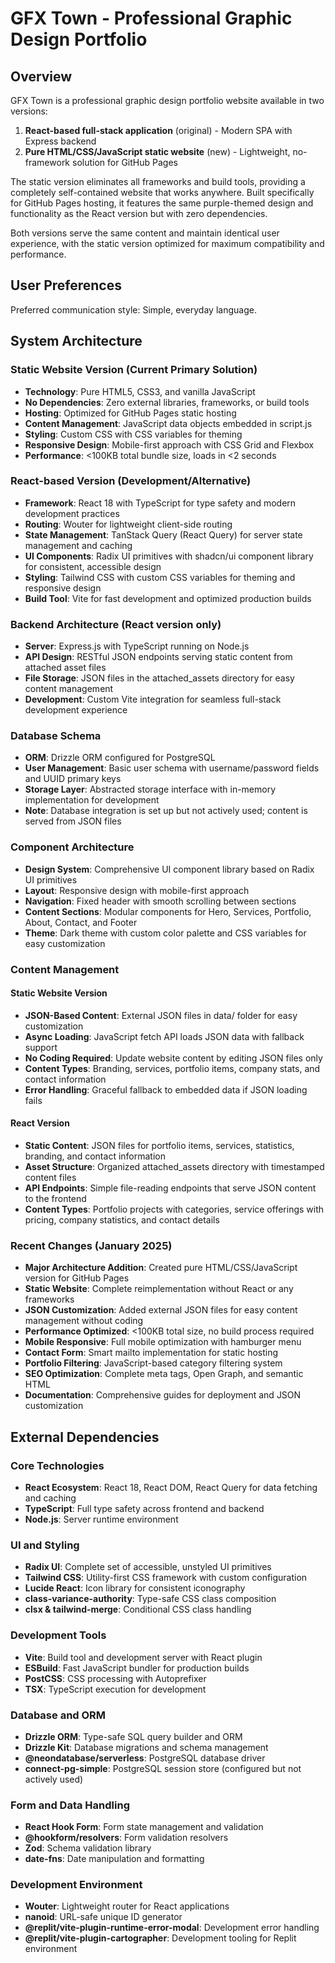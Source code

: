 # GFX Town - Professional Graphic Design Portfolio

## Overview

GFX Town is a professional graphic design portfolio website available in two versions:
1. **React-based full-stack application** (original) - Modern SPA with Express backend
2. **Pure HTML/CSS/JavaScript static website** (new) - Lightweight, no-framework solution for GitHub Pages

The static version eliminates all frameworks and build tools, providing a completely self-contained website that works anywhere. Built specifically for GitHub Pages hosting, it features the same purple-themed design and functionality as the React version but with zero dependencies.

Both versions serve the same content and maintain identical user experience, with the static version optimized for maximum compatibility and performance.

## User Preferences

Preferred communication style: Simple, everyday language.

## System Architecture

### Static Website Version (Current Primary Solution)
- **Technology**: Pure HTML5, CSS3, and vanilla JavaScript
- **No Dependencies**: Zero external libraries, frameworks, or build tools
- **Hosting**: Optimized for GitHub Pages static hosting
- **Content Management**: JavaScript data objects embedded in script.js
- **Styling**: Custom CSS with CSS variables for theming
- **Responsive Design**: Mobile-first approach with CSS Grid and Flexbox
- **Performance**: <100KB total bundle size, loads in <2 seconds

### React-based Version (Development/Alternative)
- **Framework**: React 18 with TypeScript for type safety and modern development practices
- **Routing**: Wouter for lightweight client-side routing
- **State Management**: TanStack Query (React Query) for server state management and caching
- **UI Components**: Radix UI primitives with shadcn/ui component library for consistent, accessible design
- **Styling**: Tailwind CSS with custom CSS variables for theming and responsive design
- **Build Tool**: Vite for fast development and optimized production builds

### Backend Architecture (React version only)
- **Server**: Express.js with TypeScript running on Node.js
- **API Design**: RESTful JSON endpoints serving static content from attached asset files
- **File Storage**: JSON files in the attached_assets directory for easy content management
- **Development**: Custom Vite integration for seamless full-stack development experience

### Database Schema
- **ORM**: Drizzle ORM configured for PostgreSQL
- **User Management**: Basic user schema with username/password fields and UUID primary keys
- **Storage Layer**: Abstracted storage interface with in-memory implementation for development
- **Note**: Database integration is set up but not actively used; content is served from JSON files

### Component Architecture
- **Design System**: Comprehensive UI component library based on Radix UI primitives
- **Layout**: Responsive design with mobile-first approach
- **Navigation**: Fixed header with smooth scrolling between sections
- **Content Sections**: Modular components for Hero, Services, Portfolio, About, Contact, and Footer
- **Theme**: Dark theme with custom color palette and CSS variables for easy customization

### Content Management

#### Static Website Version
- **JSON-Based Content**: External JSON files in data/ folder for easy customization
- **Async Loading**: JavaScript fetch API loads JSON data with fallback support
- **No Coding Required**: Update website content by editing JSON files only
- **Content Types**: Branding, services, portfolio items, company stats, and contact information
- **Error Handling**: Graceful fallback to embedded data if JSON loading fails

#### React Version
- **Static Content**: JSON files for portfolio items, services, statistics, branding, and contact information
- **Asset Structure**: Organized attached_assets directory with timestamped content files
- **API Endpoints**: Simple file-reading endpoints that serve JSON content to the frontend
- **Content Types**: Portfolio projects with categories, service offerings with pricing, company statistics, and contact details

### Recent Changes (January 2025)
- **Major Architecture Addition**: Created pure HTML/CSS/JavaScript version for GitHub Pages
- **Static Website**: Complete reimplementation without React or any frameworks
- **JSON Customization**: Added external JSON files for easy content management without coding
- **Performance Optimized**: <100KB total size, no build process required
- **Mobile Responsive**: Full mobile optimization with hamburger menu
- **Contact Form**: Smart mailto implementation for static hosting
- **Portfolio Filtering**: JavaScript-based category filtering system
- **SEO Optimization**: Complete meta tags, Open Graph, and semantic HTML
- **Documentation**: Comprehensive guides for deployment and JSON customization

## External Dependencies

### Core Technologies
- **React Ecosystem**: React 18, React DOM, React Query for data fetching and caching
- **TypeScript**: Full type safety across frontend and backend
- **Node.js**: Server runtime environment

### UI and Styling
- **Radix UI**: Complete set of accessible, unstyled UI primitives
- **Tailwind CSS**: Utility-first CSS framework with custom configuration
- **Lucide React**: Icon library for consistent iconography
- **class-variance-authority**: Type-safe CSS class composition
- **clsx & tailwind-merge**: Conditional CSS class handling

### Development Tools
- **Vite**: Build tool and development server with React plugin
- **ESBuild**: Fast JavaScript bundler for production builds
- **PostCSS**: CSS processing with Autoprefixer
- **TSX**: TypeScript execution for development

### Database and ORM
- **Drizzle ORM**: Type-safe SQL query builder and ORM
- **Drizzle Kit**: Database migrations and schema management
- **@neondatabase/serverless**: PostgreSQL database driver
- **connect-pg-simple**: PostgreSQL session store (configured but not actively used)

### Form and Data Handling
- **React Hook Form**: Form state management and validation
- **@hookform/resolvers**: Form validation resolvers
- **Zod**: Schema validation library
- **date-fns**: Date manipulation and formatting

### Development Environment
- **Wouter**: Lightweight router for React applications
- **nanoid**: URL-safe unique ID generator
- **@replit/vite-plugin-runtime-error-modal**: Development error handling
- **@replit/vite-plugin-cartographer**: Development tooling for Replit environment